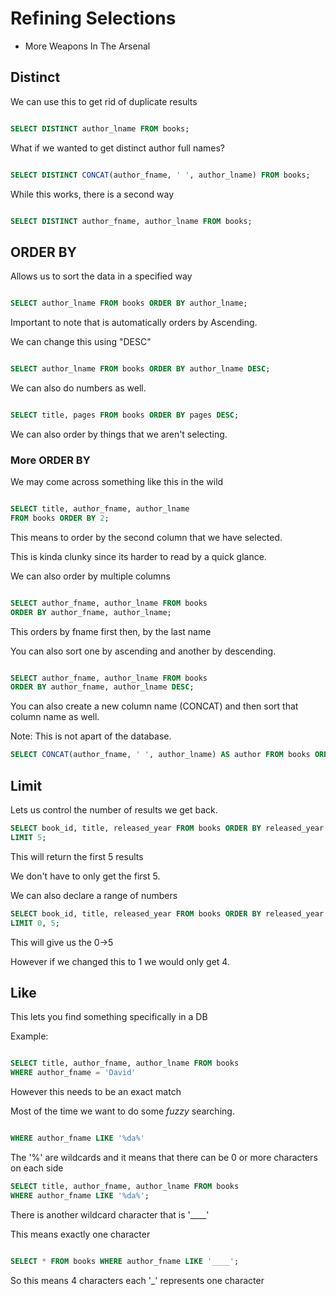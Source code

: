 # Refining Selections

- More Weapons In The Arsenal

## Distinct

We can use this to get rid of duplicate results

```sql

SELECT DISTINCT author_lname FROM books;

```

What if we wanted to get distinct author full names?

```sql

SELECT DISTINCT CONCAT(author_fname, ' ', author_lname) FROM books;

```

While this works, there is a second way

```sql

SELECT DISTINCT author_fname, author_lname FROM books;

```

## ORDER BY

Allows us to sort the data in a specified way

```sql

SELECT author_lname FROM books ORDER BY author_lname;

```

Important to note that is automatically orders by Ascending.

We can change this using "DESC"

```sql

SELECT author_lname FROM books ORDER BY author_lname DESC;

```

We can also do numbers as well.

```sql

SELECT title, pages FROM books ORDER BY pages DESC;

```

We can also order by things that we aren't selecting.

### More ORDER BY

We may come across something like this in the wild

```sql

SELECT title, author_fname, author_lname
FROM books ORDER BY 2;

```

This means to order by the second column that we have selected.

This is kinda clunky since its harder to read by a quick glance.

We can also order by multiple columns

```sql

SELECT author_fname, author_lname FROM books
ORDER BY author_fname, author_lname;

```

This orders by fname first then, by the last name

You can also sort one by ascending and another by descending.

```sql

SELECT author_fname, author_lname FROM books
ORDER BY author_fname, author_lname DESC;

```

You can also create a new column name (CONCAT) and then sort that column name as well.

Note: This is not apart of the database.

```sql
SELECT CONCAT(author_fname, ' ', author_lname) AS author FROM books ORDER BY author;
```

## Limit

Lets us control the number of results we get back.

```sql
SELECT book_id, title, released_year FROM books ORDER BY released_year
LIMIT 5;
```

This will return the first 5 results

We don't have to only get the first 5.

We can also declare a range of numbers

```sql
SELECT book_id, title, released_year FROM books ORDER BY released_year
LIMIT 0, 5;
```

This will give us the 0->5

However if we changed this to 1 we would only get 4.

## Like

This lets you find something specifically in a DB

Example:

```sql

SELECT title, author_fname, author_lname FROM books
WHERE author_fname = 'David'
```

However this needs to be an exact match

Most of the time we want to do some _fuzzy_ searching.

```sql

WHERE author_fname LIKE '%da%'

```

The '%' are wildcards and it means that there can be 0 or more characters on each side

```sql
SELECT title, author_fname, author_lname FROM books
WHERE author_fname LIKE '%da%';
```

There is another wildcard character that is '\_\_\_\_'

This means exactly one character

```sql

SELECT * FROM books WHERE author_fname LIKE '____';

```

So this means 4 characters each '\_' represents one character
